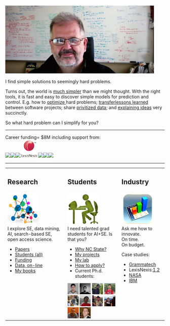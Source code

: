 
<a href="img/bigtim.jpg"><img src="img/bigtim.jpg" width=470></a>
<p>
I find simple solutions to seemingly hard problems.</a></p>
<p>Turns out, the world is 
<a href=">http://menzies.us/pdf/07strange.pdf">much simpler</a> than we might thought.
With the right tools,
it is fast and easy to 
discover simple models for prediction  and control.
E.g.
how to <a href="http://menzies.us/pdf/15gale.pdf">optimize </a> hard problems;
<a href="http://menzies.us/pdf/13transferEffort.pdf">transferlessons learned</a> between software projects;
share <a href="http://menzies.us/pdf/15lace2.pdf">privitized  data</a>;
and  <a href="http://menzies.us/pdf/03tar2.pdf">explaining ideas</a> very succinctly.
</p>
<p>
So what hard problem can I simplify for you?
</p>
<hr>
<p>
Career funding= $8M including support from:
<br>
<img height=56 src="https://media.glassdoor.com/sqls/263980/grammatech-squarelogo.png"><img
height=60   src="https://pbs.twimg.com/profile_images/471652076645126144/Lds3l2C3_normal.jpeg"><img
height=56 src="https://65.media.tumblr.com/avatar_fd969ad68e5a_128.png"><img
height=56 src="img/ln.png"><img
height=56 src="https://pbs.twimg.com/profile_images/67630775/button_meatball_normal.png"><img
height=56 src="http://www.nij.gov/PublishingImages/nij-logo-sak-page.jpg"><img
height=56 src="https://www.unavco.org/lib/images/Footer-NSF-logo.png">
</p>


<hr>
<table  class=paddingBetweenCols>


<tr><td>
<h2> Research </h2>
</td><td>
<h2> Students</h2>
</td><td>
<h2>Industry</h2>
</td></tr>

<tr><td valign=top>
<img width=100 height=100 src="img/research2.png">
<br>
I explore SE, data mining, AI, search-based SE, open access science.
<ul>
<li> <a href="https://scholar.google.com/citations?user=7htTUTgmLtUC&hl=en&oi=ao">Papers</a></li>
<li> <a href="https://docs.google.com/spreadsheets/d/1oWGEfEdt4aXZ_chBLTzw2RkKhGTKIKReetkcb8Zo2F4">Students (all)</a></li>
<li> <a href="https://docs.google.com/spreadsheets/d/1Y5YrD3WkZlee7LLXLN5m9vvMPL2qBU-vruHpRr77dqg/edit#gid=676744746">Funding</a></li>
<li> <a href="http://openscience.us/repo">Data, on-line</a></li>
<li> <a href="books.html">My books</a></li>
</ul>

</td><td valign=top>
<img width=100 height=100 src="img/students.png">
<br>
I need talented grad students for AI+SE. 
 Is that you?

<ul>
<li> <a href="https://www.youtube.com/watch?v=LRoI-Rw4GBY">Why NC State?</a>
<li> <a href="http://ai4se.net/projects">My projects</a>
<li> <a href="http://ai4se.net">My lab</a>
<li> <a href="application.html">How to apply?</a>
<li> Current Ph.d. students:
</ul>
<a href="http://ai4se.net/people/2014/10/05/Wei-Fu/"><img alt="Wei Fu" width=35 height=35 src="img/wei.jpg"></a> <a href="http://ai4se.net/people/2014/10/04/Rahul-Krishna/"><img 
alt="Rahul Krishna" width=35 height=35 src="img/rahlk.jpg"></a> <a href="http://ai4se.net/people/2014/10/03/Vivek-Nair/"><img 
alt = "Vivek Nair" width=35 height=35 src="img/vivek.jpg"></a> <a href="http://ai4se.net/people/2014/06/04/Jianfeng-Chen/"><img 
alt ="Jianfeng Chen" width=35 height=35 src="img/chen.jpg"></a> <a href="http://ai4se.net/people/2014/05/19/Zhe-Yu/"><img
alt="Zhe Yu" width=35 height=35 src="img/Zhe.jpg"></a> <a href="http://ai4se.net/people/2014/05/18/George-Mathew/"><img
alt="George Mathew" width=35 height=35 src="img/george.jpg"></a> <a href="http://ai4se.net/people/2014/05/17/Amritanshu-Agrawal/"><img
alt="Amritanshu Agrawal" width=35 height=35 src="img/amrit.jpg"></a> <a href="http://ai4se.net/people/2014/05/16/Di-Chen/"><img
alt="Di (Jack) Chen" width=35 height=35 src="img/Jack.jpg"></a> <a href="http://ai4se.net/people/2014/05/15/Guilherme-Ferreira/"><img
alt="Guilherme Ferreira" width=35 height=35 src="img/gh.jpg"></a> <a href="http://ai4se.net/people/2014/05/14/Andrew-Hill/"><img
alt="Andrew Hill" width=35 height=35 src="img/hill.jpg">
<!-- img src="https://images-na.ssl-images-amazon.com/images/I/41bvcImU6IL._SL75_.jpg" -->
</td><td valign=top>
<img height=100 width=100 src="img/industry.png">
<br>
Ask me how to innovate. <br>On time.<br> On budget.
<p>Case studies:
<ul>
<li><a href="https://www.sbir.gov/sbirsearch/detail/4945">Grammatech</a></li>
<li>LexisNexis:<a href="http://www.slideshare.net/slideshow/embed_code/key/f8etbZ448ukfOs">1</a>,<a href="pdf/Best_Practice_SE_text_mining.pdf">2<a> </li>
<li><a href="http://www.slideshare.net/timmenzies/172529main-ken-andtimsoftwareassuranceresearchatwestvirginia?qid=4ddfaa48-dea3-4397-800b-74170c2722da&v=&b=&from_search=4">NASA</a></li>
<li><a href="https://github.com/timm/16/blob/master/matt.pdf">IBM</a></li>
</ul></p>
</td></tr>
</td></tr></table>


